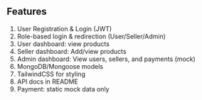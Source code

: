 ## Features

1. User Registration & Login (JWT)
2. Role-based login & redirection (User/Seller/Admin)
3. User dashboard: view products
4. Seller dashboard: Add/view products
5. Admin dashboard: View users, sellers, and payments (mock)
6. MongoDB/Mongoose models
7. TailwindCSS for styling
8. API docs in README
9. Payment: static mock data only
